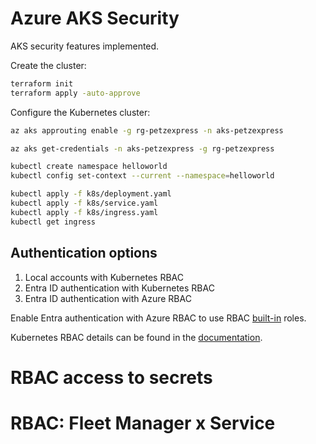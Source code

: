 # Azure AKS Security

AKS security features implemented.

Create the cluster:

```sh
terraform init
terraform apply -auto-approve
```

Configure the Kubernetes cluster:

```sh
az aks approuting enable -g rg-petzexpress -n aks-petzexpress

az aks get-credentials -n aks-petzexpress -g rg-petzexpress

kubectl create namespace helloworld
kubectl config set-context --current --namespace=helloworld

kubectl apply -f k8s/deployment.yaml
kubectl apply -f k8s/service.yaml
kubectl apply -f k8s/ingress.yaml
kubectl get ingress
```

## Authentication options

1. Local accounts with Kubernetes RBAC
2. Entra ID authentication with Kubernetes RBAC
3. Entra ID authentication with Azure RBAC

Enable Entra authentication with Azure RBAC to use RBAC [built-in][rbac-built-in-roles] roles.

Kubernetes RBAC details can be found in the [documentation][k8s-rbac].

# RBAC access to secrets

# RBAC: Fleet Manager x Service


[k8s-rbac]: https://kubernetes.io/docs/reference/access-authn-authz/rbac/
[rbac-built-in-roles]: https://learn.microsoft.com/en-us/azure/role-based-access-control/built-in-roles
